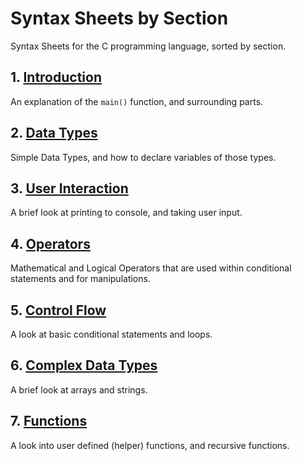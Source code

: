 # Syntax Sheets by Section

Syntax Sheets for the C programming language, sorted by section.

## 1. [Introduction](https://github.com/ocoffey/Syntax-Sheets/blob/master/C/1_Intro.md "Intro")

An explanation of the `main()` function, and surrounding parts.

## 2. [Data Types](https://github.com/ocoffey/Syntax-Sheets/blob/master/C/2_Data_Types.md "Data Types")

Simple Data Types, and how to declare variables of those types.

## 3. [User Interaction](https://github.com/ocoffey/Syntax-Sheets/blob/master/C/3_User_Interaction.md "User Interaction")

A brief look at printing to console, and taking user input.

## 4. [Operators](https://github.com/ocoffey/Syntax-Sheets/blob/master/C/4_Operators.md "Operators")

Mathematical and Logical Operators that are used within conditional statements and for manipulations.

## 5. [Control Flow](https://github.com/ocoffey/Syntax-Sheets/blob/master/C/5_Control_Flow.md "Control Flow")

A look at basic conditional statements and loops.

## 6. [Complex Data Types](https://github.com/ocoffey/Syntax-Sheets/blob/master/C/6_Complex_Data_Types.md "Complex Data Types")

A brief look at arrays and strings.

## 7. [Functions](https://github.com/ocoffey/Syntax-Sheets/blob/master/C/7_Functions.md "Functions")

A look into user defined (helper) functions, and recursive functions.
